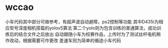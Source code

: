 # wccao
小车代码其中部分可做参考，有超声波自动避障，ps2控制等功能
其中D435i为相应型号深度相机搭载的yolov5算法
第二个yolo则为包含训练的普通算法，成功训练后的结合文件之后放出
自动跟随小车为校赛作品，上传时为了测试丝杆电机稍作改动，根据需要可作更改
差速车则为简单的循迹小车代码
